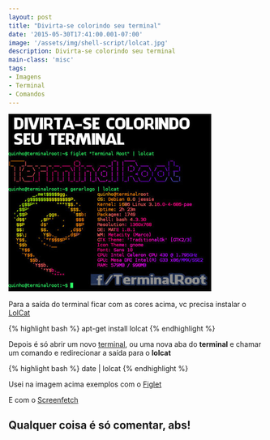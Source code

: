 ```yaml
---
layout: post
title: "Divirta-se colorindo seu terminal"
date: '2015-05-30T17:41:00.001-07:00'
image: '/assets/img/shell-script/lolcat.jpg'
description: Divirta-se colorindo seu terminal
main-class: 'misc'
tags:
- Imagens
- Terminal
- Comandos
---
```


![Divirta-se colorindo seu terminal](/assets/img/shell-script/lolcat.jpg "Divirta-se colorindo seu terminal")

Para a saída do terminal ficar com as cores acima, vc precisa instalar o [LolCat](https://github.com/busyloop/lolcat)

{% highlight bash %}
apt-get install lolcat
{% endhighlight %}

Depois é só abrir um novo [terminal](http://www.terminalroot.com.br/tags#terminal), ou uma nova aba do __terminal__ e chamar um comando e redirecionar a saída para o __lolcat__

{% highlight bash %}
date | lolcat
{% endhighlight %}

Usei na imagem acima exemplos com o [Figlet](http://www.terminalroot.com.br/2015/03/como-gerar-desenhos-de-nomes-pelo.html)

E com o [Screenfetch](http://terminalroot.com.br/2014/09/gerando-logo-da-sua-distro-no-terminal.html)

## Qualquer coisa é só comentar, abs!
